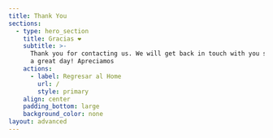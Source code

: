 ```yaml
---
title: Thank You
sections:
  - type: hero_section
    title: Gracias ❤
    subtitle: >-
      Thank you for contacting us. We will get back in touch with you soon. Have
      a great day! Apreciamos
    actions:
      - label: Regresar al Home
        url: /
        style: primary
    align: center
    padding_bottom: large
    background_color: none
layout: advanced
---
```

